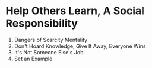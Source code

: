 # Help Others Learn, A Social Responsibility

1. Dangers of Scarcity Mentality
1. Don't Hoard Knowledge, Give It Away, Everyone Wins
1. It's Not Someone Else's Job
1. Set an Example
